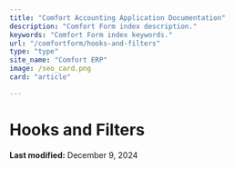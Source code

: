 ```yaml
---
title: "Comfort Accounting Application Documentation"
description: "Comfort Form index description."
keywords: "Comfort Form index keywords."
url: "/comfortform/hooks-and-filters"
type: "type"
site_name: "Comfort ERP"
image: /seo_card.png
card: "article"

---
```

# Hooks and Filters



**Last modified:** December 9, 2024